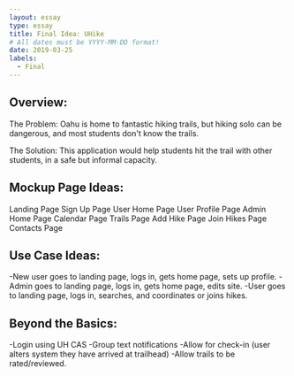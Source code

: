 ```yaml
---
layout: essay
type: essay
title: Final Idea: UHike
# All dates must be YYYY-MM-DD format!
date: 2019-03-25
labels:
  - Final
---
```

<h2>Overview:</h2>

The Problem:   Oahu is home to fantastic hiking trails, but hiking solo can be dangerous, and most students don't know the trails.

The Solution:  This application would help students hit the trail with other students, in a safe but informal capacity.

<h2>Mockup Page Ideas:</h2>

Landing Page
Sign Up Page
User Home Page
User Profile Page
Admin Home Page
Calendar Page
Trails Page
Add Hike Page
Join Hikes Page
Contacts Page

<h2>Use Case Ideas:</h2>
-New user goes to landing page, logs in, gets home page, sets up profile. 
-Admin goes to landing page, logs in, gets home page, edits site.
-User goes to landing page, logs in, searches, and coordinates or joins hikes.

<h2>Beyond the Basics:</h2>
-Login using UH CAS
-Group text notifications
-Allow for check-in (user alters system they have arrived at trailhead)
-Allow trails to be rated/reviewed.


